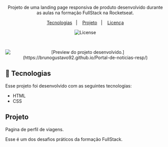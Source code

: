 

<p align="center">
Projeto de uma landing page responsiva de produto desenvolvido durante as aulas na formação FullStack na Rocketseat.
</p>

<p align="center">
  <a href="#-tecnologias">Tecnologias</a>&nbsp;&nbsp;&nbsp;|&nbsp;&nbsp;&nbsp;
  <a href="#-projeto">Projeto</a>&nbsp;&nbsp;&nbsp;|&nbsp;&nbsp;&nbsp;
  <a href="#memo-licença">Licença</a>
</p>

<p align="center">
  <img alt="License" src="https://img.shields.io/static/v1?label=license&message=MIT&color=0F172A&labelColor=1D4ED8">
</p>

<br>

<p align="center">
  <img alt="[Preview do projeto desenvolvido.](https://brunogustavo92.github.io/Portal-de-noticias-resp/)" src="./assets/portal de noticias resp.png width="100%">
</p>

## 🚀 Tecnologias

Esse projeto foi desenvolvido com as seguintes tecnologias:

- HTML
- CSS

## Projeto

Pagina de perfil de viagens.

Esse é um dos desafios práticos da formação FullStack.
